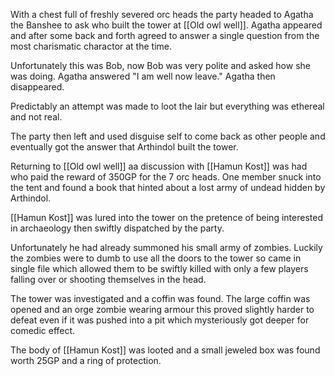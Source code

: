 With a chest full of freshly severed orc heads the party headed to Agatha the Banshee to ask who built the tower at [[Old owl well]].    Agatha appeared and after some back and forth agreed to answer a single question from the most charismatic charactor at the time.

Unfortunately this was Bob,  now Bob was very polite and asked how she was doing.  Agatha answered "I am well now leave."  Agatha then disappeared.

Predictably an attempt was made to loot the lair but everything was ethereal and not real.

The party then left and used disguise self to come back as other people and eventually got the answer that Arthindol built the tower.

Returning to [[Old owl well]] aa discussion with [[Hamun Kost]] was had who paid the reward of 350GP for the 7 orc heads.    One member snuck into the tent and found a book that hinted about a lost army of undead hidden by Arthindol.

[[Hamun Kost]] was lured into the tower on the pretence of being interested in archaeology then swiftly dispatched by the party.

Unfortunately he had already summoned his small army of zombies.  Luckily the zombies were to dumb to use all the doors to the tower so came in single file which allowed them to be swiftly killed with only a few players falling over or shooting themselves in the head.

The tower was investigated and a coffin was found.    The large coffin was opened and an orge zombie wearing armour  this proved slightly harder to defeat even if it was pushed into a pit which mysteriously got deeper for comedic effect.

The body of [[Hamun Kost]] was looted and a small jeweled  box was found worth 25GP and a ring of protection.






